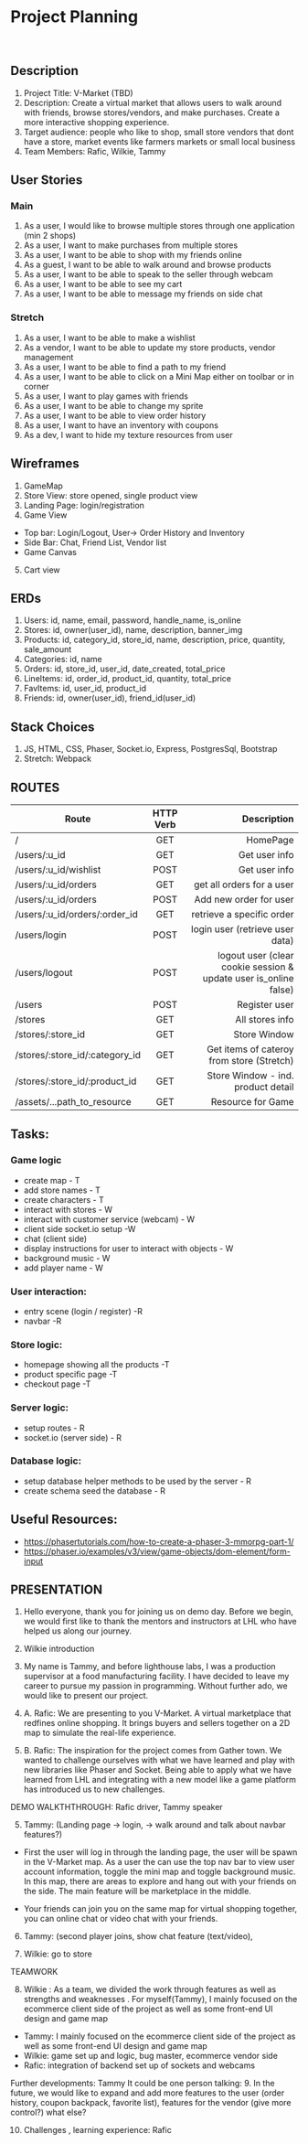 # Project Planning

​
## Description
  1. Project Title: V-Market (TBD)
  2. Description: Create a virtual market that allows users to walk around with friends, browse stores/vendors, and make purchases. Create a more interactive shopping experience.
  3. Target audience: people who like to shop, small store vendors 
  that dont have a store, market events like farmers markets or
  small local business
  4. Team Members: Rafic, Wilkie, Tammy
​
## User Stories
### Main
  1. As a user, I would like to browse multiple stores through one application (min 2 shops)
  2. As a user, I want to make purchases from multiple stores
  3. As a user, I want to be able to shop with my friends online
  4. As a guest, I want to be able to walk around and browse products
  5. As a user, I want to be able to speak to the seller through webcam
  6. As a user, I want to be able to see my cart
  7. As a user, I want to be able to message my friends on side chat
​ 
### Stretch
  1. As a user, I want to be able to make a wishlist
  2. As a vendor, I want to be able to update my store products, vendor management
  3. As a user, I want to be able to find a path to my friend 
  4. As a user, I want to be able to click on a Mini Map either on toolbar or in corner
  5. As a user, I want to play games with friends
  6. As a user, I want to be able to change my sprite
  7. As a user, I want to be able to view order history
  8. As a user, I want to have an inventory with coupons
  9. As a dev, I want to hide my texture resources from user 


## Wireframes
  1. GameMap
  2. Store View: store opened, single product view
  3. Landing Page: login/registration
  4. Game View
  - Top bar: Login/Logout, User-> Order History and Inventory
  - Side Bar: Chat, Friend List, Vendor list
  - Game Canvas
  5. Cart view
​
## ERDs
  1. Users: id, name, email, password, handle_name, is_online
  2. Stores: id, owner(user_id), name, description, banner_img
  3. Products: id, category_id, store_id, name, description, price, quantity, sale_amount
  4. Categories: id, name
  5. Orders: id, store_id, user_id, date_created, total_price
  6. LineItems: id, order_id, product_id, quantity, total_price
  7. FavItems: id, user_id, product_id
  8. Friends: id, owner(user_id), friend_id(user_id)
​
## Stack Choices
  1. JS, HTML, CSS, Phaser, Socket.io, Express, PostgresSql, Bootstrap
  2. Stretch: Webpack

## ROUTES
| Route                                   | HTTP Verb          | Description  |
| ----------------------------------------|:------------------:| ------------:|
| /                                       | GET                | HomePage     |
| /users/:u_id                            | GET                | Get user info|
| /users/:u_id/wishlist                   | POST               | Get user info|
| /users/:u_id/orders                     | GET                | get all orders for a user |
| /users/:u_id/orders                     | POST               | Add new order for user |
| /users/:u_id/orders/:order_id           | GET                | retrieve a specific order     |
| /users/login                            | POST               | login user (retrieve user data)   |
| /users/logout                           | POST               | logout user (clear cookie session & update user is_online false) |
| /users                                  | POST               | Register user|
| /stores                                 | GET                | All stores info |
| /stores/:store_id                       | GET                | Store Window |
| /stores/:store_id/:category_id          | GET                | Get items of cateroy from store (Stretch)|
| /stores/:store_id/:product_id           | GET                | Store Window - ind. product detail |
| /assets/...path_to_resource             | GET                | Resource for Game |

## Tasks:
### Game logic
  - create map - T
  - add store names - T
  - create characters - T
  - interact with stores - W
  - interact with customer service (webcam) - W
  - client side socket.io setup -W
  - chat (client side) 
  - display instructions for user to interact with objects - W
  - background music - W
  - add player name - W
### User interaction:
  - entry scene (login / register) -R
  - navbar -R
### Store logic:
  - homepage showing all the products -T
  - product specific page -T
  - checkout page -T
### Server logic:
  - setup routes - R
  - socket.io (server side) - R
### Database logic:
  - setup database helper methods to be used by the server - R
  - create schema seed the database - R 


## Useful Resources:
- https://phasertutorials.com/how-to-create-a-phaser-3-mmorpg-part-1/
- https://phaser.io/examples/v3/view/game-objects/dom-element/form-input

## PRESENTATION
1. Hello everyone, thank you for joining us on demo day. Before we begin, we would first like to thank the mentors and instructors at LHL who have helped us along our journey.

2. Wilkie introduction

3. My name is Tammy, and before lighthouse labs, I was a production supervisor at a food manufacturing facility. I have decided to leave my career to pursue my passion in programming. Without further ado, we would like to present our project.

4. A. Rafic: We are presenting to you V-Market. A virtual marketplace that redfines online shopping. It brings buyers and sellers together on a 2D map to simulate the real-life experience. 

4. B. Rafic: The inspiration for the project comes from Gather town. We wanted to challenge ourselves with what we have learned and play with new libraries like Phaser and Socket. Being able to apply what we have learned from LHL and integrating with a new model like a game platform has introduced us to new challenges.



DEMO WALKTHTHROUGH: Rafic driver, Tammy speaker

5. Tammy: (Landing page -> login, -> walk around and talk about navbar features?) 
  - First the user will log in through the landing page, the user will be spawn in the V-Market map. As a user the can use the top nav bar to view user account information, toggle the mini map and toggle background music. In this map, there are areas to explore and hang out with your friends on the side. The main feature will be marketplace in the middle.

  - Your friends can join you on the same map for virtual shopping together, you can online chat or video chat with your friends.

6. Tammy: (second player joins, show chat feature (text/video), 

7. Wilkie: go to store 


TEAMWORK


8.  Wilkie : As a team, we divided the work through features as well as strengths and weaknesses . For myself(Tammy), I mainly focused on the ecommerce client side of the  project as well as some front-end UI design and game map

  - Tammy: I mainly focused on the ecommerce client side of the project as well as some front-end UI design and game map
  - Wilkie: game set up and logic, bug master, ecommerce vendor side
  - Rafic: integration of backend set up of sockets and webcams


Further developments: Tammy
It could be one person talking:
9. In the future, we would like to expand and add more features to the user (order history, coupon backpack, favorite list), features for the vendor (give more control?)
what else?

10. Challenges , learning experience: Rafic





